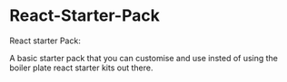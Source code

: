 # React-Starter-Pack

React starter Pack:

A basic starter pack that you can customise and use insted of using the boiler plate react starter kits out there.

